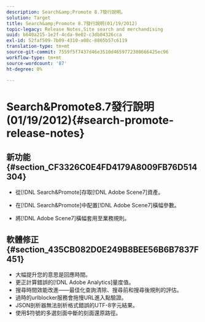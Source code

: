 ```yaml
---
description: Search&amp;Promote 8.7發行說明。
solution: Target
title: Search&amp;Promote 8.7發行說明(01/19/2012)
topic-legacy: Release Notes,Site search and merchandising
uuid: b640a215-1e2f-4cda-9e02-c3db04326cca
exl-id: 52faf509-7b09-4310-a08c-8865b57c6119
translation-type: tm+mt
source-git-commit: 7559f5f7437d46e3510d4659772308666425ec96
workflow-type: tm+mt
source-wordcount: '87'
ht-degree: 0%

---
```


# Search&amp;Promote8.7發行說明(01/19/2012){#search-promote-release-notes}

## 新功能{#section_CF3326C0E4FD4179A8009FB76D514304}

* 從[!DNL Search&Promote]存取[!DNL Adobe Scene7]資產。
* 在[!DNL Search&Promote]中配置[!DNL Adobe Scene7]橫幅參數。

* 將[!DNL Adobe Scene7]橫幅套用至業務規則。

## 軟體修正{#section_435CB082D0E249B8BEE56B6B7837F451}

* 大幅提升您的意思是回應時間。
* 更正計算錯誤的[!DNL Adobe Analytics]量度值。
* 搜尋時間效能改進——最佳化查詢清除、搜尋前和搜尋後規則的評估。
* 過時的urlblocker服務會拖慢URL進入點驗證。
* JSON剖析器無法剖析格式錯誤的UTF-8字元結果。
* 使用$符號的多選刻面中斷的刻面還原路徑。
